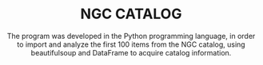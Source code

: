 <h1 align="center">
<br>
NGC CATALOG
</h1>

<p align="center">The program was developed in the Python programming language, in order to import and analyze the first 100 items from the NGC catalog, using beautifulsoup and DataFrame to acquire catalog information.</p>

</p>
